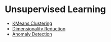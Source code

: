 # Unsupervised Learning

* [KMeans Clustering](kmeans_clustering.md)
* [Dimensionality Reduction](dimensionality_reduction.md)
* [Anomaly Detection](anomaly_detection.md)
